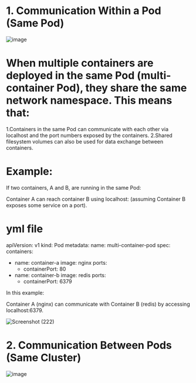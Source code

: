 # 1. Communication Within a Pod (Same Pod)
![image](https://github.com/user-attachments/assets/b0780e06-0003-47df-a242-2fa3bb8eb042)

# When multiple containers are deployed in the same Pod (multi-container Pod), they share the same network namespace. This means that:

1.Containers in the same Pod can communicate with each other via localhost and the port numbers exposed by the containers.
2.Shared filesystem volumes can also be used for data exchange between containers.

# Example:
If two containers, A and B, are running in the same Pod:

Container A can reach container B using localhost:<port> (assuming Container B exposes some service on a port).

# yml file
apiVersion: v1
kind: Pod
metadata:
  name: multi-container-pod
spec:
  containers:
  - name: container-a
    image: nginx
    ports:
    - containerPort: 80
  - name: container-b
    image: redis
    ports:
    - containerPort: 6379

In this example:

Container A (nginx) can communicate with Container B (redis) by accessing localhost:6379.


![Screenshot (222)](https://github.com/user-attachments/assets/3f90d511-4bd0-4bdd-a5d1-7a3608f40195)


# 2. Communication Between Pods (Same Cluster)
![image](https://github.com/user-attachments/assets/6dd54207-1982-489b-aff6-e5359aac7e39)



